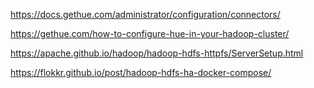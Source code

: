 https://docs.gethue.com/administrator/configuration/connectors/

https://gethue.com/how-to-configure-hue-in-your-hadoop-cluster/

https://apache.github.io/hadoop/hadoop-hdfs-httpfs/ServerSetup.html

https://flokkr.github.io/post/hadoop-hdfs-ha-docker-compose/